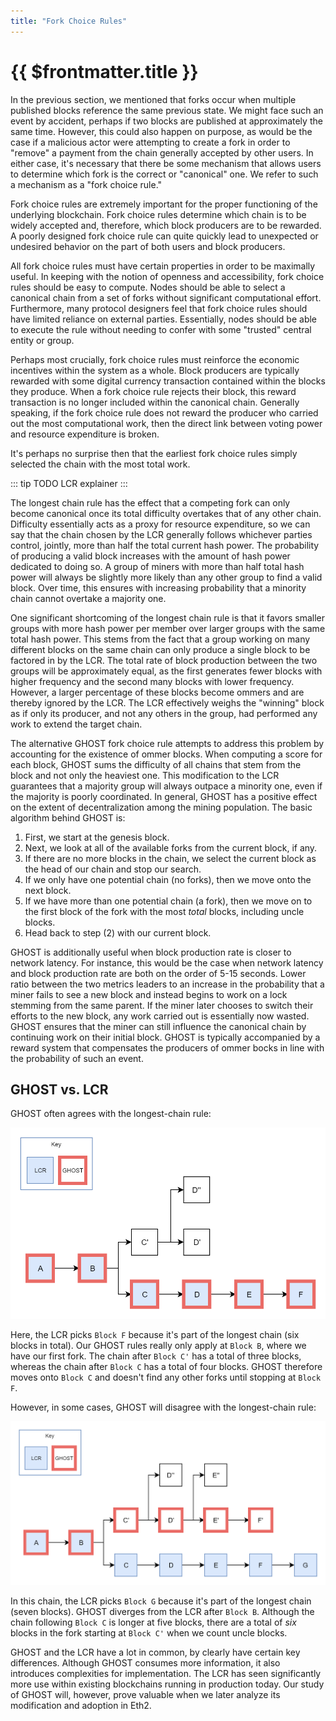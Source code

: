 ```yaml
---
title: "Fork Choice Rules"
---
```


# {{ $frontmatter.title }}

In the previous section, we mentioned that forks occur when multiple published blocks reference the same previous state. We might face such an event by accident, perhaps if two blocks are published at approximately the same time. However, this could also happen on purpose, as would be the case if a malicious actor were attempting to create a fork in order to "remove" a payment from the chain generally accepted by other users. In either case, it's necessary that there be some mechanism that allows users to determine which fork is the correct or "canonical" one. We refer to such a mechanism as a "fork choice rule."

Fork choice rules are extremely important for the proper functioning of the underlying blockchain. Fork choice rules determine which chain is to be widely accepted and, therefore, which block producers are to be rewarded. A poorly designed fork choice rule can quite quickly lead to unexpected or undesired behavior on the part of both users and block producers.

All fork choice rules must have certain properties in order to be maximally useful. In keeping with the notion of openness and accessibility, fork choice rules should be easy to compute. Nodes should be able to select a canonical chain from a set of forks without significant computational effort. Furthermore, many protocol designers feel that fork choice rules should have limited reliance on external parties. Essentially, nodes should be able to execute the rule without needing to confer with some "trusted" central entity or group.

Perhaps most crucially, fork choice rules must reinforce the economic incentives within the system as a whole. Block producers are typically rewarded with some digital currency transaction contained within the blocks they produce. When a fork choice rule rejects their block, this reward transaction is no longer included within the canonical chain. Generally speaking, if the fork choice rule does not reward the producer who carried out the most computational work, then the direct link between voting power and resource expenditure is broken.

It's perhaps no surprise then that the earliest fork choice rules simply selected the chain with the most total work.

::: tip TODO LCR explainer :::

The longest chain rule has the effect that a competing fork can only become canonical once its total difficulty overtakes that of any other chain. Difficulty essentially acts as a proxy for resource expenditure, so we can say that the chain chosen by the LCR generally follows whichever parties control, jointly, more than half the total current hash power. The probability of producing a valid block increases with the amount of hash power dedicated to doing so. A group of miners with more than half total hash power will always be slightly more likely than any other group to find a valid block. Over time, this ensures with increasing probability that a minority chain cannot overtake a majority one.

One significant shortcoming of the longest chain rule is that it favors smaller groups with more hash power per member over larger groups with the same total hash power. This stems from the fact that a group working on many different blocks on the same chain can only produce a single block to be factored in by the LCR. The total rate of block production between the two groups will be approximately equal, as the first generates fewer blocks with higher frequency and the second many blocks with lower frequency. However, a larger percentage of these blocks become ommers and are thereby ignored by the LCR. The LCR effectively weighs the "winning" block as if only its producer, and not any others in the group, had performed any work to extend the target chain.

The alternative GHOST fork choice rule attempts to address this problem by accounting for the existence of ommer blocks. When computing a score for each block, GHOST sums the difficulty of all chains that stem from the block and not only the heaviest one. This modification to the LCR guarantees that a majority group will always outpace a minority one, even if the majority is poorly coordinated. In general, GHOST has a positive effect on the extent of decentralization among the mining population. The basic algorithm behind GHOST is:

1. First, we start at the genesis block.
2. Next, we look at all of the available forks from the current block, if any.
3. If there are no more blocks in the chain, we select the current block as the head of our chain and stop our search.
4. If we only have one potential chain (no forks), then we move onto the next block.
5. If we have more than one potential chain (a fork), then we move on to the first block of the fork with the most *total* blocks, including uncle blocks.
6. Head back to step (2) with our current block.

GHOST is additionally useful when block production rate is closer to network latency. For instance, this would be the case when network latency and block production rate are both on the order of 5-15 seconds. Lower ratio between the two metrics leaders to an increase in the probability that a miner fails to see a new block and instead begins to work on a lock stemming from the same parent. If the miner later chooses to switch their efforts to the new block, any work carried out is essentially now wasted. GHOST ensures that the miner can still influence the canonical chain by continuing work on their initial block. GHOST is typically accompanied by a reward system that compensates the producers of ommer bocks in line with the probability of such an event.

## GHOST vs. LCR

GHOST often agrees with the longest-chain rule:

![GHOST and LCR Agree](/book/02__blockchains/images/fork-choice-rules/lcr-ghost-agree.png)

Here, the LCR picks `Block F` because it's part of the longest chain (six blocks in total). Our GHOST rules really only apply at `Block B`, where we have our first fork. The chain after `Block C'` has a total of three blocks, whereas the chain after `Block C` has a total of four blocks. GHOST therefore moves onto `Block C` and doesn't find any other forks until stopping at `Block F`.

However, in some cases, GHOST will disagree with the longest-chain rule:

![GHOST and LCR Disagree](/book/02__blockchains/images/fork-choice-rules/lcr-ghost-disagree.png)

In this chain, the LCR picks `Block G` because it's part of the longest chain (seven blocks). GHOST diverges from the LCR after `Block B`. Although the chain following `Block C` is longer at five blocks, there are a total of *six* blocks in the fork starting at `Block C'` when we count uncle blocks.

GHOST and the LCR have a lot in common, by clearly have certain key differences. Although GHOST consumes more information, it also introduces complexities for implementation. The LCR has seen significantly more use within existing blockchains running in production today. Our study of GHOST will, however, prove valuable when we later analyze its modification and adoption in Eth2.
